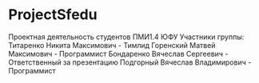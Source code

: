 # ProjectSfedu
Проектная деятельность студентов ПМИ1.4 ЮФУ 
Участники группы: 
Титаренко Никита Максимович - Тимлид
Горенский Матвей Максимович - Программист
Бондаренко Вячеслав Сергеевич - Ответственный за презентацию 
Подгорный Вячеслав Владимирович - Программист 

